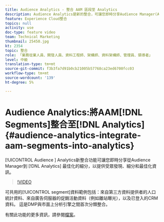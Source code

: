 ```yaml
---
title: Audience Analytics - 整合 AAM 區段至 Analytics
description: Audience Analytics是新的整合，可讓您即時分享Audience Manager(AAM)到Analytics(AA)的細分，以便通知受眾發現、細分和最佳化。
feature: Experience Cloud整合
topics: null
activity: use
doc-type: feature video
team: Technical Marketing
thumbnail: 25450.jpg
kt: 2354
topic: 整合
role: 「業務從業人員、開發人員、資料工程師、架構師、資料架構師、管理員、領導者」
level: 中級
translation-type: tm+mt
source-git-commit: f3b3fa7d91b0cb21005b57768ca23ed6700fcc03
workflow-type: tm+mt
source-wordcount: '139'
ht-degree: 5%

---
```



# Audience Analytics:將AAM[!DNL Segments]整合至[!DNL Analytics] {#audience-analytics-integrate-aam-segments-into-analytics}

[!UICONTROL Audience ] Analytics新整合功能可讓您即時分享從Audience Manager到 [!DNL Analytics] 最佳化的細分，以提供受眾發現、細分和最佳化資訊。

>[!VIDEO](https://video.tv.adobe.com/v/25450/?quality=12)

可共用的[!UICONTROL segment]資料範例包括：來自第三方資料提供者的人口統計資料、來自廣告伺服器的促銷活動資料（例如離站曝光），以及已登入的CRM資料。 這是DMP與市面上分析引擎之間首次分類整合。

有關此功能的更多資訊，請參閱[檔案](https://marketing.adobe.com/resources/help/en_US/analytics/audiences/)。
